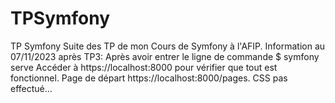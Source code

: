 # TPSymfony
TP Symfony
Suite des TP de mon Cours de Symfony à l'AFIP.
Information au 07/11/2023 après TP3:
Après avoir entrer le ligne de commande $ symfony serve
Accéder à https://localhost:8000 pour vérifier que tout est fonctionnel.
Page de départ https://localhost:8000/pages.
CSS pas effectué...
